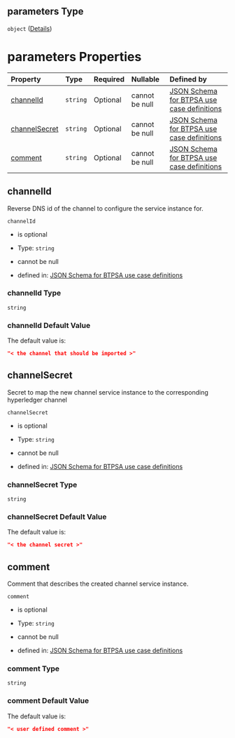 ## parameters Type

`object` ([Details](btpsa-usecase-properties-services-items-allof-1-then-allof-41-then-allof-1-then-properties-parameters.md))

# parameters Properties

| Property                        | Type     | Required | Nullable       | Defined by                                                                                                                                                                                                                                                                                                    |
| :------------------------------ | :------- | :------- | :------------- | :------------------------------------------------------------------------------------------------------------------------------------------------------------------------------------------------------------------------------------------------------------------------------------------------------------ |
| [channelId](#channelid)         | `string` | Optional | cannot be null | [JSON Schema for BTPSA use case definitions](btpsa-usecase-properties-services-items-allof-1-then-allof-41-then-allof-1-then-properties-parameters-properties-channelid.md "undefined#/properties/services/items/allOf/1/then/allOf/41/then/allOf/1/then/properties/parameters/properties/channelId")         |
| [channelSecret](#channelsecret) | `string` | Optional | cannot be null | [JSON Schema for BTPSA use case definitions](btpsa-usecase-properties-services-items-allof-1-then-allof-41-then-allof-1-then-properties-parameters-properties-channelsecret.md "undefined#/properties/services/items/allOf/1/then/allOf/41/then/allOf/1/then/properties/parameters/properties/channelSecret") |
| [comment](#comment)             | `string` | Optional | cannot be null | [JSON Schema for BTPSA use case definitions](btpsa-usecase-properties-services-items-allof-1-then-allof-41-then-allof-1-then-properties-parameters-properties-comment.md "undefined#/properties/services/items/allOf/1/then/allOf/41/then/allOf/1/then/properties/parameters/properties/comment")             |

## channelId

Reverse DNS id of the channel to configure the service instance for.

`channelId`

*   is optional

*   Type: `string`

*   cannot be null

*   defined in: [JSON Schema for BTPSA use case definitions](btpsa-usecase-properties-services-items-allof-1-then-allof-41-then-allof-1-then-properties-parameters-properties-channelid.md "undefined#/properties/services/items/allOf/1/then/allOf/41/then/allOf/1/then/properties/parameters/properties/channelId")

### channelId Type

`string`

### channelId Default Value

The default value is:

```json
"< the channel that should be imported >"
```

## channelSecret

Secret to map the new channel service instance to the corresponding hyperledger channel

`channelSecret`

*   is optional

*   Type: `string`

*   cannot be null

*   defined in: [JSON Schema for BTPSA use case definitions](btpsa-usecase-properties-services-items-allof-1-then-allof-41-then-allof-1-then-properties-parameters-properties-channelsecret.md "undefined#/properties/services/items/allOf/1/then/allOf/41/then/allOf/1/then/properties/parameters/properties/channelSecret")

### channelSecret Type

`string`

### channelSecret Default Value

The default value is:

```json
"< the channel secret >"
```

## comment

Comment that describes the created channel service instance.

`comment`

*   is optional

*   Type: `string`

*   cannot be null

*   defined in: [JSON Schema for BTPSA use case definitions](btpsa-usecase-properties-services-items-allof-1-then-allof-41-then-allof-1-then-properties-parameters-properties-comment.md "undefined#/properties/services/items/allOf/1/then/allOf/41/then/allOf/1/then/properties/parameters/properties/comment")

### comment Type

`string`

### comment Default Value

The default value is:

```json
"< user defined comment >"
```
